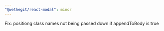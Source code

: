 ```yaml
---
"@wethegit/react-modal": minor
---
```


Fix: positiong class names not being passed down if appendToBody is true
